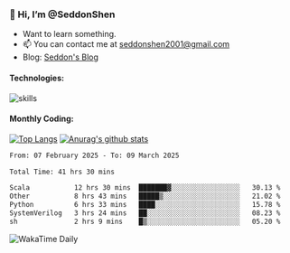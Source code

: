 ### 👋 Hi, I’m @SeddonShen
- Want to learn something.
- 📫 You can contact me at seddonshen2001@gmail.com
- Blog: [Seddon's Blog](https://seddonshen.github.io/)
#### Technologies:

![skills](https://skillicons.dev/icons?i=scala,js,html,css,bootstrap,jquery,c,cpp,cloudflare,django,docker,flask,git,github,githubactions,linux,latex,mysql,nodejs,ps,php,pr,py,raspberrypi,redis,unreal,v,vscode,vue,bash)

#### Monthly Coding:
[![Top Langs](https://github-readme-stats.vercel.app/api/top-langs?username=seddonshen&show_icons=true&locale=en&layout=compact&hide=html&langs_count=8)](https://github.com/SeddonShen/)
[![Anurag's github stats](https://github-readme-stats.vercel.app/api?username=SeddonShen&count_private=true&show_icons=true)](https://github.com/anuraghazra/github-readme-stats)
<!--START_SECTION:waka-->

```txt
From: 07 February 2025 - To: 09 March 2025

Total Time: 41 hrs 30 mins

Scala           12 hrs 30 mins  ███████▓░░░░░░░░░░░░░░░░░   30.13 %
Other           8 hrs 43 mins   █████▒░░░░░░░░░░░░░░░░░░░   21.02 %
Python          6 hrs 33 mins   ████░░░░░░░░░░░░░░░░░░░░░   15.78 %
SystemVerilog   3 hrs 24 mins   ██░░░░░░░░░░░░░░░░░░░░░░░   08.23 %
sh              2 hrs 9 mins    █▒░░░░░░░░░░░░░░░░░░░░░░░   05.20 %
```

<!--END_SECTION:waka-->

![WakaTime Daily](https://wakatime.com/share/@seddon2001/61a7e342-5f12-4fea-bf92-1fac161e97d6.svg)
<!---
SeddonShen/SeddonShen is a ✨ special ✨ repository because its `README.md` (this file) appears on your GitHub profile.
You can click the Preview link to take a look at your changes.
--->
